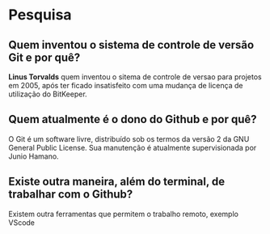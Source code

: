 # Pesquisa
<h2>Quem inventou o sistema de controle de versão Git e por quê?</h2>
 <p> <b>Linus Torvalds</b> quem inventou o sitema de controle de versao para projetos em 2005,  após ter ficado insatisfeito com uma mudança de licença de utilização do BitKeeper.</p>
<h2>Quem atualmente é o dono do Github e por quê?</h2>
<p>O Git é um software livre, distribuído sob os termos da versão 2 da GNU General Public License. Sua manutenção é atualmente supervisionada por Junio Hamano.</p>
<h2>Existe outra maneira, além do terminal, de trabalhar com o Github?</h2>
<p>Existem outra ferramentas que permitem o trabalho remoto, exemplo VScode</p>
